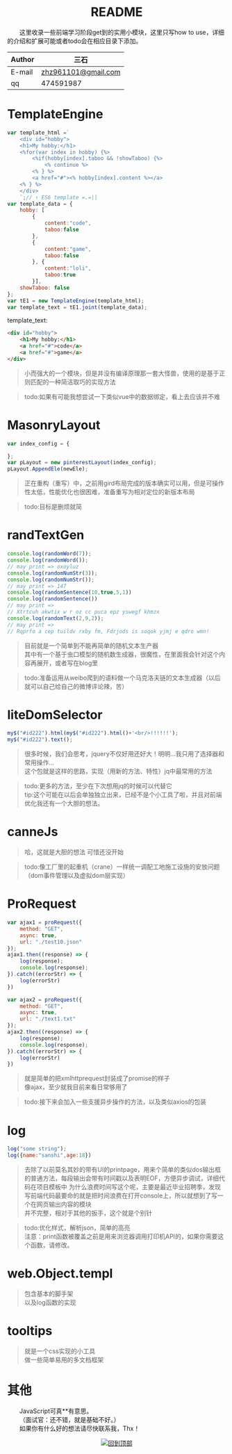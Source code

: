 <H1 id="readme" align = "center">README</H1>
&emsp;&emsp;这里收录一些前端学习阶段get到的实用小模块，这里只写how to use，详细的介绍和扩展可能或者todo会在相应目录下添加。
<br>

|Author|三石|
|---|---
|E-mail|zhz961101@gmail.com
|qq|474591987

# TemplateEngine
```javascript
var template_html =`
    <div id="hobby">
    <h1>My hobby:</h1>
    <%for(var index in hobby) {%>
        <%if(hobby[index].taboo && !showTaboo) {%>
            <% continue %>
        <% } %>
        <a href="#"><% hobby[index].content %></a>
    <% } %>
    </div>
    `;// ↑ ES6 template =.=||
var template_data = {
    hobby: [
        {
            content:"code",
            taboo:false
        },
        {
            content:"game",
            taboo:false
        }, {
            content:"loli",
            taboo:true
        }],
    showTaboo: false
};
var tE1 = new TemplateEngine(template_html);
var template_text = tE1.joint(template_data);
```
template_text:
```html
<div id="hobby">
    <h1>My hobby:</h1>
    <a href="#">code</a>
    <a href="#">game</a>
</div>
```
> 小而强大的一个模块，但是并没有编译原理那一套大怪兽，使用的是基于正则匹配的一种简洁取巧的实现方法

> todo:如果有可能我想尝试一下类似vue中的数据绑定，看上去应该并不难
# MasonryLayout
```javascript
var index_config = {

};
var pLayout = new pinterestLayout(index_config);
pLayout.AppendEle(newEle);
```
> 正在重构（重写）中，之前用gird布局完成的版本确实可以用，但是可操作性太低，性能优化也很困难，准备重写为相对定位的新版本布局

> todo:目标是删烦就简
# randTextGen
```javascript
console.log(randomWord(7));
console.log(randomWord());
// may print => oxoyluz
console.log(randomNumStr(3));
console.log(randomNumStr());
// may print => 147
console.log(randomSentence(10,true,5,1))
console.log(randomSentence())
// may print =>
// Xtrtcuh akwtix w r oz cc puca epz yswegf khmzx
console.log(randomText(2,9,2));
// may print =>
// Rqprfo a cep tuildv rxby fm, Fdrjods is soqok yjmj e qdro wmn!
```

> 目前就是一个简单到不能再简单的随机文本生产器
> <br>其中有一个基于虫口模型的随机数生成器，很魔性，在里面我会针对这个内容再展开，或者写在blog里

> todo:准备运用从weibo爬到的语料做一个马克洛夫链的文本生成器（以后就可以自己给自己的微博评论辣，苦）
# liteDomSelector
```javascript
my$("#id222").html(my$("#id222").html()+'<br/>!!!!!!');
my$("#id222").text();
```
> 很多时候，我们会思考，jquery不仅好用还好大！明明...我只用了选择器和常用操作...
> <br/>这个包就是这样的思路，实现（用新的方法、特性）jq中最常用的方法

> todo:更多的方法，至少在下次想用jq的时候可以代替它
> <br/>tip:这个可能在以后会单独独立出来，已经不是个小工具了啦，并且对前端优化我还有一个大胆的想法。
# canneJs
> 哈，这就是大胆的想法
> 可惜还没开始

> todo:像工厂里的起重机（crane）一样统一调配工地施工设施的安放问题（dom事件管理以及虚拟dom层实现）
# ProRequest
```javascript
var ajax1 = proRequest({
    method: "GET",
    async: true,
    url: "./test10.json"
});
ajax1.then((response) => {
    log(response);
    console.log(response);
}).catch((errorStr) => {
    log(errorStr)
})

var ajax2 = proRequest({
    method: "GET",
    async: true,
    url: "./text1.txt"
});
ajax2.then((response) => {
    log(response);
    console.log(response);
}).catch((errorStr) => {
    log(errorStr)
})
```
> 就是简单的把xmlhttprequest封装成了promise的样子
> <br/>像ajax，至少就我目前来看日常够用了

> todo:接下来会加入一些支援异步操作的方法，以及类似axios的包装
# log
```javascript
log("some string");
log({name:"sanshi",age:18})
```
> 去除了以前莫名其妙的带有UI的printpage，用来个简单的类似dos输出框的普通方法，每段输出会带有时间戳以及表明EOF，方便异步调试，详细代码在项目模板中
> 为什么浪费时间写这个呢，主要是最近毕业招聘季，发现写前端代码最要命的就是把时间浪费在打开console上，所以就想到了写一个在网页输出内容的模块
> <br>并不完整，相对于其他的扳手，这个就是个别针

> todo:优化样式，解析json，简单的高亮
> <br>注意：print函数被覆盖之前是用来浏览器调用打印机API的，如果你需要这个函数，请修改。
# web.Object.templ
> 包含基本的脚手架
> <br/>以及log函数的实现
# tooltips
> 就是一个css实现的小工具
> <br/>做一些简单易用的多文档框架
# 其他
&emsp;&emsp;JavaScript可真**有意思。
<br>
&emsp;&emsp;（面试官：还不错，就是基础不好。）
<br>
&emsp;&emsp;如果你有什么好的想法请尽快联系我，Thx！

<p align = "center"><a href="#readme"><img src="https://img.shields.io/badge/%E5%9B%9E%E5%88%B0-%E9%A1%B6%E7%82%B9-lightgrey.svg" alt="回到顶部" /></a></p>
